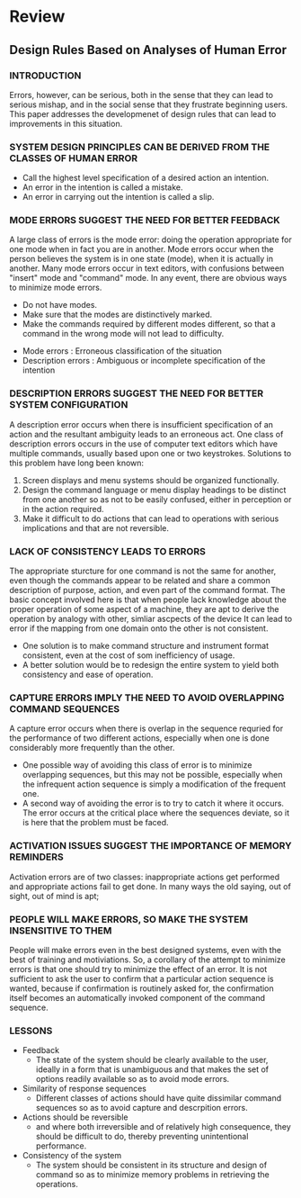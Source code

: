 # Review
## Design Rules Based on Analyses of Human Error

### INTRODUCTION
Errors, however, can be serious, both in the sense that they can lead to serious mishap, and in the social sense that they frustrate beginning users.
This paper addresses the developmenet of design rules that can lead to improvements in this situation.

### SYSTEM DESIGN PRINCIPLES CAN BE DERIVED FROM THE CLASSES OF HUMAN ERROR
- Call the highest level specification of a desired action an intention.
- An error in the intention is called a mistake.
- An error in carrying out the intention is called a slip.

### MODE ERRORS SUGGEST THE NEED FOR BETTER FEEDBACK
A large class of errors is the mode error: doing the operation appropriate for one mode when in fact you are in another.
Mode errors occur when the person believes the system is in one state (mode), when it is actually in another.
Many mode errors occur in text editors, with confusions between "insert" mode and "command" mode.
In any event, there are obvious ways to minimize mode errors.
- Do not have modes.
- Make sure that the modes are distinctively marked.
- Make the commands required by different modes different, so that a command in the wrong mode will not lead to difficulty.

* Mode errors : Erroneous classification of the situation
* Description errors : Ambiguous or incomplete specification of the intention

### DESCRIPTION ERRORS SUGGEST THE NEED FOR BETTER SYSTEM CONFIGURATION
A description error occurs when there is insufficient specification of an action and the resultant ambiguity leads to an erroneous act.
One class of description errors occurs in the use of computer text editors which have multiple commands, usually based upon one or two keystrokes.
Solutions to this problem have long been known:
1. Screen displays and menu systems should be organized functionally.
2. Design the command language or menu display headings to be distinct from one another so as not to be easily confused, either in perception or in the action required.
3. Make it difficult to do actions that can lead to operations with serious implications and that are not reversible.

### LACK OF CONSISTENCY LEADS TO ERRORS
The appropriate sturcture for one command is not the same for another, even though the commands appear to be related and share a common description of purpose, action, and even part of the command format.
The basic concept involved here is that when people lack knowledge about the proper operation of some aspect of a machine, they are apt to derive the operation by analogy with other, simliar ascpects of the device
It can lead to error if the mapping from one domain onto the other is not consistent.
- One solution is to make command structure and instrument format consistent, even at the cost of som inefficiency of usage.
- A better solution would be to redesign the entire system to yield both consistency and ease of operation.

### CAPTURE ERRORS IMPLY THE NEED TO AVOID OVERLAPPING COMMAND SEQUENCES
A capture error occurs when there is overlap in the sequence requried for the performance of two different actions, especially when one is done considerably more frequently than the other.
- One possible way of avoiding this class of error is to minimize overlapping sequences, but this may not be possible, especially when the infrequent action sequence is simply a modification of the frequent one.
- A second way of avoiding the error is to try to catch it where it occurs. The error occurs at the critical place where the sequences deviate, so it is here that the problem must be faced.

### ACTIVATION ISSUES SUGGEST THE IMPORTANCE OF MEMORY REMINDERS
Activation errors are of two classes: inappropriate actions get performed and appropriate actions fail to get done.
In many ways the old saying, out of sight, out of mind is apt;

### PEOPLE WILL MAKE ERRORS, SO MAKE THE SYSTEM INSENSITIVE TO THEM
People will make errors even in the best designed systems, even with the best of training and motiviations.
So, a corollary of the attempt to minimize errors is that one should try to minimize the effect of an error.
It is not sufficient to ask the user to confirm that a particular action sequence is wanted, because if confirmation is routinely asked for, the confirmation itself becomes an automatically invoked component of the command sequence.

### LESSONS
- Feedback
    - The state of the system should be clearly available to the user, ideally in a form that is unambiguous and that makes the set of options readily available so as to avoid mode errors.
- Similarity of response sequences
    - Different classes of actions should have quite dissimilar command sequences so as to avoid capture and descrpition errors.
- Actions should be reversible
    - and where both irreversible and of relatively high consequence, they should be difficult to do, thereby preventing unintentional performance.
- Consistency of the system
    - The system should be consistent in its structure and design of command so as to minimize memory problems in retrieving the operations.
